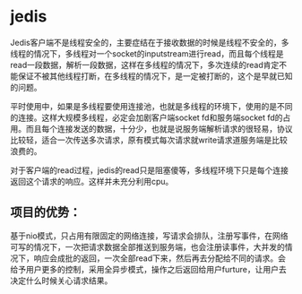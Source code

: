 jedis
=====


Jedis客户端不是线程安全的，主要症结在于接收数据的时候是线程不安全的，多线程的情况下，多线程对一个socket的inputstream进行read，而且每个线程是read一段数据，解析一段数据，这样在多线程的情况下，多次连续的read肯定不能保证不被其他线程打断，在多线程的情况下，是一定被打断的，这个是早就已知的问题。


平时使用中，如果是多线程要使用连接池，也就是多线程的环境下，使用的是不同的连接。这样大规模多线程，必定会加剧客户端socket fd和服务端socket fd的占用。而且每个连接发送的数据，十分少，也就是说服务端解析请求的很轻易，协议比较轻，适合一次传送多次请求，原有模式每次请求就write请求道服务端是比较浪费的。


对于客户端的read过程，jedis的read只是阻塞傻等，多线程环境下只是每个连接返回这个请求的响应。这样并未充分利用cpu。


项目的优势：
-------------


基于nio模式，只占用有限固定的网络连接，写请求会排队，注册写事件，在网络可写的情况下，一次把请求数据全部推送到服务端，也会注册读事件，大并发的情况下，响应会成批的返回，一次全部read下来，然后再去分配给不同的请求。会给予用户更多的控制，采用全异步模式，操作之后返回给用户furture，让用户去决定什么时候关心请求结果。
	


